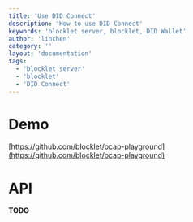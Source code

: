 ```yaml
---
title: 'Use DID Connect'
description: 'How to use DID Connect'
keywords: 'blocklet server, blocklet, DID Wallet'
author: 'linchen'
category: ''
layout: 'documentation'
tags:
  - 'blocklet server'
  - 'blocklet'
  - 'DID Connect'
---
```


# Demo

[https://github.com/blocklet/ocap-playground](https://github.com/blocklet/ocap-playground)

# API

**TODO**
